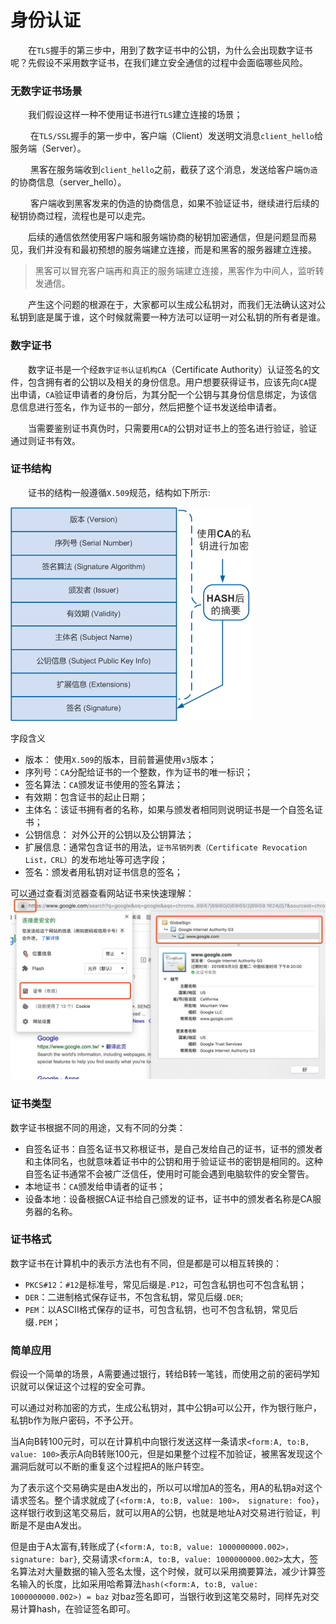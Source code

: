 # 身份认证

&emsp;&emsp;在`TLS`握手的第三步中，用到了数字证书中的公钥，为什么会出现数字证书呢？先假设不采用数字证书，在我们建立安全通信的过程中会面临哪些风险。

### 无数字证书场景

&emsp;&emsp;我们假设这样一种不使用证书进行`TLS`建立连接的场景；

&emsp;&emsp; 在`TLS/SSL`握手的第一步中，客户端（Client）发送明文消息`client_hello`给服务端（Server）。

&emsp;&emsp; 黑客在服务端收到`client_hello`之前，截获了这个消息，发送给客户端`伪造`的协商信息（server_hello）。

&emsp;&emsp; 客户端收到黑客发来的伪造的协商信息，如果不验证证书，继续进行后续的秘钥协商过程，流程也是可以走完。

&emsp;&emsp;后续的通信依然使用客户端和服务端协商的秘钥加密通信，但是问题显而易见，我们并没有和最初预想的服务端建立连接，而是和黑客的服务器建立连接。
> 黑客可以冒充客户端再和真正的服务端建立连接，黑客作为中间人，监听转发通信。

&emsp;&emsp;产生这个问题的根源在于，大家都可以生成公私钥对，而我们无法确认这对公私钥到底是属于谁，这个时候就需要一种方法可以证明一对公私钥的所有者是谁。

### 数字证书
&emsp;&emsp;数字证书是一个经`数字证书认证机构CA`（Certificate Authority）认证签名的文件，包含拥有者的公钥以及相关的身份信息。用户想要获得证书，应该先向`CA`提出申请，`CA`验证申请者的身份后，为其分配一个公钥与其身份信息绑定，为该信息信息进行签名，作为证书的一部分，然后把整个证书发送给申请者。

&emsp;&emsp;当需要鉴别证书真伪时，只需要用`CA`的公钥对证书上的签名进行验证，验证通过则证书有效。

### 证书结构
&emsp;&emsp;证书的结构一般遵循`X.509`规范，结构如下所示:


![Alt text](https://raw.githubusercontent.com/Ice-Storm/ice-storm.github.io/master/images/ca/1.png)

字段含义
- 版本： 使用`X.509`的版本，目前普遍使用`v3`版本；
- 序列号：`CA`分配给证书的一个整数，作为证书的唯一标识；
- 签名算法：`CA`颁发证书使用的签名算法；
- 有效期：包含证书的起止日期；
- 主体名：该证书拥有者的名称，如果与颁发者相同则说明证书是一个自签名证书；
- 公钥信息： 对外公开的公钥以及公钥算法；
- 扩展信息：通常包含证书的用法，`证书吊销列表（Certificate Revocation List，CRL）`的发布地址等可选字段；
- 签名：颁发者用私钥对证书信息的签名；


可以通过查看浏览器查看网站证书来快速理解：
![Alt text](https://raw.githubusercontent.com/Ice-Storm/ice-storm.github.io/master/images/ca/2.png)



### 证书类型
数字证书根据不同的用途，又有不同的分类：
- 自签名证书：自签名证书又称根证书，是自己发给自己的证书，证书的颁发者和主体同名，也就意味着证书中的公钥和用于验证证书的密钥是相同的。这种自签名证书通常不会被广泛信任，使用时可能会遇到电脑软件的安全警告。
- 本地证书：`CA`颁发给申请者的证书；
- 设备本地：设备根据CA证书给自己颁发的证书，证书中的颁发者名称是CA服务器的名称。

### 证书格式
数字证书在计算机中的表示方法也有不同，但是都是可以相互转换的：
- `PKCS#12`：`#12`是标准号，常见后缀是`.P12`，可包含私钥也可不包含私钥；
- `DER`：二进制格式保存证书，不包含私钥，常见后缀`.DER`;
- `PEM`：以ASCII格式保存的证书，可包含私钥，也可不包含私钥，常见后缀`.PEM`；

### 简单应用
假设一个简单的场景，A需要通过银行，转给B转一笔钱，而使用之前的密码学知识就可以保证这个过程的安全可靠。

可以通过对称加密的方式，生成公私钥对，其中公钥a可以公开，作为银行账户，私钥b作为账户密码，不予公开。

当A向B转100元时，可以在计算机中向银行发送这样一条请求`<form:A, to:B, value: 100>`表示A向B转账100元，但是如果整个过程不加验证，被黑客发现这个漏洞后就可以不断的重复这个过程把A的账户转空。

为了表示这个交易确实是由A发出的，所以可以增加A的签名，用A的私钥a对这个请求签名。整个请求就成了`{<form:A, to:B, value: 100>， signature: foo}`，这样银行收到这笔交易后，就可以用A的公钥，也就是地址A对交易进行验证，判断是不是由A发出。

但是由于A太富有,转账成了`{<form:A, to:B, value: 1000000000.002>， signature: bar}`, 交易请求`<form:A, to:B, value: 1000000000.002>`太大，签名算法对大量数据的输入签名太慢，这个时候，就可以采用摘要算法，减少计算签名输入的长度，比如采用哈希算法`hash(<form:A, to:B, value: 1000000000.002>) = baz` 对baz签名即可，当银行收到这笔交易时，同样先对交易计算hash，在验证签名即可。


